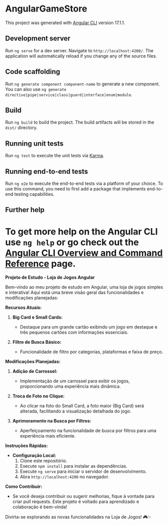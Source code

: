 # AngularGameStore

This project was generated with [Angular CLI](https://github.com/angular/angular-cli) version 17.1.1.

## Development server

Run `ng serve` for a dev server. Navigate to `http://localhost:4200/`. The application will automatically reload if you change any of the source files.

## Code scaffolding

Run `ng generate component component-name` to generate a new component. You can also use `ng generate directive|pipe|service|class|guard|interface|enum|module`.

## Build

Run `ng build` to build the project. The build artifacts will be stored in the `dist/` directory.

## Running unit tests

Run `ng test` to execute the unit tests via [Karma](https://karma-runner.github.io).

## Running end-to-end tests

Run `ng e2e` to execute the end-to-end tests via a platform of your choice. To use this command, you need to first add a package that implements end-to-end testing capabilities.

## Further help

To get more help on the Angular CLI use `ng help` or go check out the [Angular CLI Overview and Command Reference](https://angular.io/cli) page.
=======
**Projeto de Estudo - Loja de Jogos Angular**

Bem-vindo ao meu projeto de estudo em Angular, uma loja de jogos simples e interativa! Aqui está uma breve visão geral das funcionalidades e modificações planejadas:

**Recursos Atuais:**
1. **Big Card e Small Cards:**
   - Destaque para um grande cartão exibindo um jogo em destaque e três pequenos cartões com informações essenciais.

2. **Filtro de Busca Básico:**
   - Funcionalidade de filtro por categorias, plataformas e faixa de preço.

**Modificações Planejadas:**
1. **Adição de Carrossel:**
   - Implementação de um carrossel para exibir os jogos, proporcionando uma experiência mais dinâmica.

2. **Troca de Foto no Clique:**
   - Ao clicar na foto do Small Card, a foto maior (Big Card) será alterada, facilitando a visualização detalhada do jogo.

3. **Aprimoramento na Busca por Filtros:**
   - Aperfeiçoamento na funcionalidade de busca por filtros para uma experiência mais eficiente.

**Instruções Rápidas:**
- **Configuração Local:**
  1. Clone este repositório.
  2. Execute `npm install` para instalar as dependências.
  3. Execute `ng serve` para iniciar o servidor de desenvolvimento.
  4. Abra `http://localhost:4200` no navegador.

**Como Contribuir:**
   - Se você deseja contribuir ou sugerir melhorias, fique à vontade para criar pull requests. Este projeto é voltado para aprendizado e colaboração é bem-vinda!

Divirta-se explorando as novas funcionalidades na Loja de Jogos! 🎮✨
